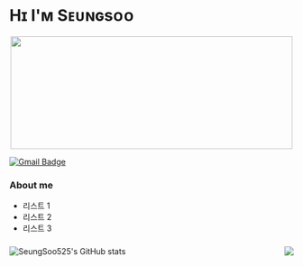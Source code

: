 # Hɪ I'ᴍ Sᴇᴜɴɢsᴏᴏ

<p align="center"><img src="https://cdn.discordapp.com/attachments/1052968210678423552/1065987022457688064/2afa1da2e65724b0.png"  width="500" height="200"></p>

[![Gmail Badge](https://img.shields.io/badge/Gmail-D14836?style=flat&logo=Gmail&logoColor=white)](mailto:shinseungsoo525@gmail.com)

### About me

* 리스트 1
* 리스트 2
* 리스트 3

### 

![SeungSoo525's GitHub stats](https://github-readme-stats.vercel.app/api?username=SeungSoo525&show_icons=true&theme=transparent)
<img align='right' src="http://mazassumnida.wtf/api/v2/generate_badge?boj=seungsoo525">

